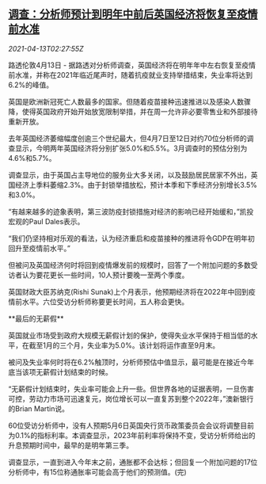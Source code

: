 <!--1618282862000-->
[调查：分析师预计到明年中前后英国经济将恢复至疫情前水准](https://cn.reuters.com/article/poll-uk-economy-recovery-0413-idCNKBS2C006V)
------

<div><i>2021-04-13T02:27:55Z</i></div><p>路透伦敦4月13日 - 据路透对分析师调查，英国经济将在明年年中左右恢复至疫情前水准，并称在2021年临近尾声时，随着抗疫就业支持举措结束，失业率将达到6.2%的峰值。</p><p>英国是欧洲新冠死亡人数最多的国家。但随着疫苗接种迅速推进以及感染人数骤降，使得英国政府开始开始放宽限制举措，并在周一允许非必要零售业和外部接待重新开放。</p><p>去年英国经济萎缩幅度创逾三个世纪最大，但4月7日至12日对约70位分析师的调查显示，今明两年英国经济将分别扩张5.0%和5.5%。3月调查时的预估分别为4.6%和5.7%。</p><p>调查显示，由于英国占主导地位的服务业大多关闭，以及鼓励居民居家不外出，英国经济上季料萎缩2.3%。由于封锁举措放松，预计本季和下季经济分别增长3.5%和3.0%。</p><p>“有越来越多的迹象表明，第三波防疫封锁措施对经济的影响已经开始缓和，”凯投宏观的Paul Dales表示。</p><p>“我们仍坚持相对乐观的看法，认为经济重启和疫苗接种的推进将令GDP在明年初回升至疫情前水平。”</p><p>但被问及英国经济何时将回到疫情爆发前的规模时，回答了一个附加问题的多数受访者认为要花更长一些时间，10人预计要晚一至两个季度。</p><p>英国财政大臣苏纳克(Rishi Sunak)上个月表示，他预期经济将在2022年中回到疫情前水平。六位受访分析师称要更长时间，五人称会更快。</p><p>**最后的无薪假**</p><p>英国就业市场受到政府大规模无薪假计划的保护，使得失业水平保持于相当低的水平，在截至1月的三个月，失业率为5.0%。该计划将运作直至9月末。</p><p>被问及失业率何时将在6.2%触顶时，分析师预估中值显示，最可能是在接近今年底当该项无薪假计划结束的时候。</p><p>“无薪假计划结束时，失业率可能会上升一些。但世界各地的证据表明，一旦伤害可控，劳动力市场可迅速复元，岗位增长可以一直复苏到整个2022年，”澳新银行的Brian Martin说。</p><p>60位受访分析师中，没有人预期5月6日英国央行货币政策委员会会议将调整目前为0.1%的指标利率。本调查显示，2023年前利率将保持不变，受访分析师给出的升息预期时间中，最早的是明年第三季。</p><p>调查显示，一直到进入今年末之前，通胀都不会达标；但回复一个附加问题的17位分析师中，有15位称通胀率可能会高于他们的预测值。(完)</p>
